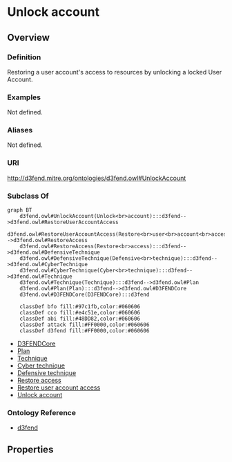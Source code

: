 # Unlock account

## Overview

### Definition
Restoring a user account's access to resources by unlocking a locked User Account.

### Examples
Not defined.

### Aliases
Not defined.

### URI
http://d3fend.mitre.org/ontologies/d3fend.owl#UnlockAccount

### Subclass Of
```mermaid
graph BT
    d3fend.owl#UnlockAccount(Unlock<br>account):::d3fend-->d3fend.owl#RestoreUserAccountAccess
    d3fend.owl#RestoreUserAccountAccess(Restore<br>user<br>account<br>access):::d3fend-->d3fend.owl#RestoreAccess
    d3fend.owl#RestoreAccess(Restore<br>access):::d3fend-->d3fend.owl#DefensiveTechnique
    d3fend.owl#DefensiveTechnique(Defensive<br>technique):::d3fend-->d3fend.owl#CyberTechnique
    d3fend.owl#CyberTechnique(Cyber<br>technique):::d3fend-->d3fend.owl#Technique
    d3fend.owl#Technique(Technique):::d3fend-->d3fend.owl#Plan
    d3fend.owl#Plan(Plan):::d3fend-->d3fend.owl#D3FENDCore
    d3fend.owl#D3FENDCore(D3FENDCore):::d3fend
    
    classDef bfo fill:#97c1fb,color:#060606
    classDef cco fill:#e4c51e,color:#060606
    classDef abi fill:#48DD82,color:#060606
    classDef attack fill:#FF0000,color:#060606
    classDef d3fend fill:#FF0000,color:#060606
```

- [D3FENDCore](/docs/ontology/reference/model/D3FENDCore/D3FENDCore.md)
- [Plan](/docs/ontology/reference/model/D3FENDCore/Plan/Plan.md)
- [Technique](/docs/ontology/reference/model/D3FENDCore/Plan/Technique/Technique.md)
- [Cyber technique](/docs/ontology/reference/model/D3FENDCore/Plan/Technique/Cyber%20technique/Cyber%20technique.md)
- [Defensive technique](/docs/ontology/reference/model/D3FENDCore/Plan/Technique/Cyber%20technique/Defensive%20technique/Defensive%20technique.md)
- [Restore access](/docs/ontology/reference/model/D3FENDCore/Plan/Technique/Cyber%20technique/Defensive%20technique/Restore%20access/Restore%20access.md)
- [Restore user account access](/docs/ontology/reference/model/D3FENDCore/Plan/Technique/Cyber%20technique/Defensive%20technique/Restore%20access/Restore%20user%20account%20access/Restore%20user%20account%20access.md)
- [Unlock account](/docs/ontology/reference/model/D3FENDCore/Plan/Technique/Cyber%20technique/Defensive%20technique/Restore%20access/Restore%20user%20account%20access/Unlock%20account/Unlock%20account.md)


### Ontology Reference
- [d3fend](http://d3fend.mitre.org/ontologies/d3fend.owl#)

## Properties
